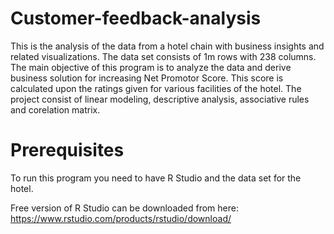 # Customer-feedback-analysis
This is the analysis of the data from a hotel chain with business insights and related visualizations. The data set consists of 1m rows with 238 columns. The main objective of this program is to analyze the data and derive business solution for increasing Net Promotor Score. This score is calculated upon the ratings given for various facilities of the  hotel. The project consist of linear modeling, descriptive analysis, associative rules and corelation matrix. 

# Prerequisites
To run this program you need to have R Studio and the data set for the hotel. 

Free version of R Studio can be downloaded from here: https://www.rstudio.com/products/rstudio/download/
